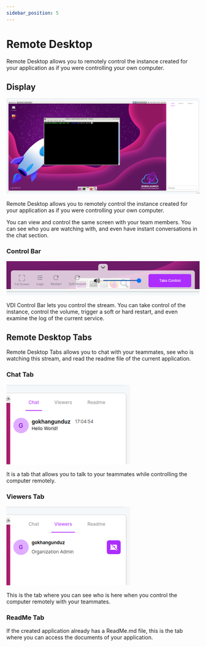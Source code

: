 ```yaml
---
sidebar_position: 5
---
```


# Remote Desktop

Remote Desktop allows you to remotely control the instance created for your application as if you were controlling your own computer.

## Display

![Remote Desktop allows you to remotely control the instance created for your application as if you were controlling your own computer.](./img/vdi.png)

Remote Desktop allows you to remotely control the instance created for your application as if you were controlling your own computer.

You can view and control the same screen with your team members. You can see who you are watching with, and even have instant conversations in the chat section.

### Control Bar

![Remote Desktop allows you to remotely control the instance created for your application as if you were controlling your own computer.](./img/vdi-control.png)

VDI Control Bar lets you control the stream. You can take control of the instance, control the volume, trigger a soft or hard restart, and even examine the log of the current service.

## Remote Desktop Tabs

Remote Desktop Tabs allows you to chat with your teammates, see who is watching this stream, and read the readme file of the current application.

### Chat Tab

![It is a tab that allows you to talk to your teammates while controlling the computer remotely.](./img/vdi-chat.png)

It is a tab that allows you to talk to your teammates while controlling the computer remotely.

### Viewers Tab

![This is the tab where you can see who is here when you control the computer remotely with your teammates.](./img/vdi-viewers.png)

This is the tab where you can see who is here when you control the computer remotely with your teammates.

### ReadMe Tab

If the created application already has a ReadMe.md file, this is the tab where you can access the documents of your application.
